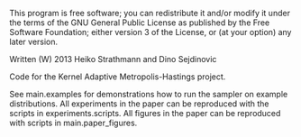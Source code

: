 This program is free software; you can redistribute it and/or modify
it under the terms of the GNU General Public License as published by
the Free Software Foundation; either version 3 of the License, or
(at your option) any later version.

Written (W) 2013 Heiko Strathmann and Dino Sejdinovic

Code for the Kernel Adaptive Metropolis-Hastings project.

See main.examples for demonstrations how to run the sampler on example distributions.
All experiments in the paper can be reproduced with the scripts in experiments.scripts.
All figures in the paper can be reproduced with scripts in main.paper_figures.
